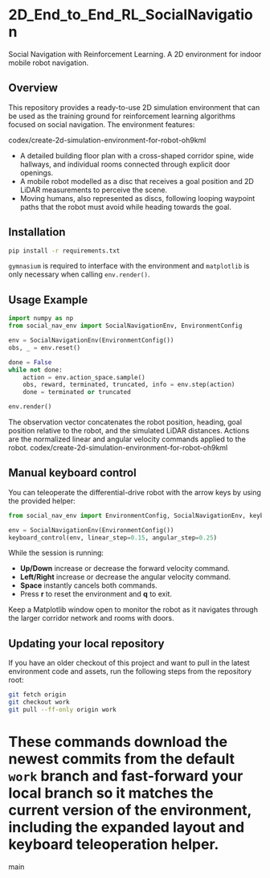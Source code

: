 # 2D_End_to_End_RL_SocialNavigation
Social Navigation with Reinforcement Learning. A 2D environment for indoor mobile robot navigation.

## Overview

This repository provides a ready-to-use 2D simulation environment that can be
used as the training ground for reinforcement learning algorithms focused on
social navigation. The environment features:

codex/create-2d-simulation-environment-for-robot-oh9kml
* A detailed building floor plan with a cross-shaped corridor spine, wide
  hallways, and individual rooms connected through explicit door openings.
* A mobile robot modelled as a disc that receives a goal position and 2D LiDAR
  measurements to perceive the scene.
* Moving humans, also represented as discs, following looping waypoint paths
  that the robot must avoid while heading towards the goal.

## Installation

```bash
pip install -r requirements.txt
```

`gymnasium` is required to interface with the environment and `matplotlib` is
only necessary when calling `env.render()`.

## Usage Example

```python
import numpy as np
from social_nav_env import SocialNavigationEnv, EnvironmentConfig

env = SocialNavigationEnv(EnvironmentConfig())
obs, _ = env.reset()

done = False
while not done:
    action = env.action_space.sample()
    obs, reward, terminated, truncated, info = env.step(action)
    done = terminated or truncated

env.render()
```

The observation vector concatenates the robot position, heading, goal position
relative to the robot, and the simulated LiDAR distances. Actions are the
normalized linear and angular velocity commands applied to the robot.
codex/create-2d-simulation-environment-for-robot-oh9kml

## Manual keyboard control

You can teleoperate the differential-drive robot with the arrow keys by using
the provided helper:

```python
from social_nav_env import EnvironmentConfig, SocialNavigationEnv, keyboard_control

env = SocialNavigationEnv(EnvironmentConfig())
keyboard_control(env, linear_step=0.15, angular_step=0.25)
```

While the session is running:

* **Up/Down** increase or decrease the forward velocity command.
* **Left/Right** increase or decrease the angular velocity command.
* **Space** instantly cancels both commands.
* Press **r** to reset the environment and **q** to exit.

Keep a Matplotlib window open to monitor the robot as it navigates through the
larger corridor network and rooms with doors.

## Updating your local repository

If you have an older checkout of this project and want to pull in the latest
environment code and assets, run the following steps from the repository root:

```bash
git fetch origin
git checkout work
git pull --ff-only origin work
```

These commands download the newest commits from the default `work` branch and
fast-forward your local branch so it matches the current version of the
environment, including the expanded layout and keyboard teleoperation helper.
=======
main
